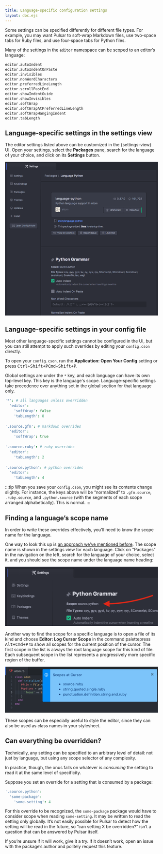 ```yaml
---
title: Language-specific configuration settings
layout: doc.ejs
---
```


Some settings can be specified differently for different file
types. For example, you may want Pulsar to soft-wrap Markdown files, use
two-space tabs for Ruby files, and use four-space tabs for Python files.

Many of the settings in the `editor` namespace can be scoped to an editor’s language:

```
editor.autoIndent
editor.autoIndentOnPaste
editor.invisibles
editor.nonWordCharacters
editor.preferredLineLength
editor.scrollPastEnd
editor.showIndentGuide
editor.showInvisibles
editor.softWrap
editor.softWrapAtPreferredLineLength
editor.softWrapHangingIndent
editor.tabLength
```

## Language-specific settings in the settings view

The editor settings listed above can be customized in the {settings-view} UI. Open your settings, select the **Packages** pane, search for the language of your choice, and click on its **Settings** button.

![Python-specific settings](/img/atom/python-settings.png "Python-specific settings")

## Language-specific settings in your config file

Most other language-specific settings cannot be configured in the UI, but you can still attempt to apply such overrides by editing your `config.cson` directly.

To open your `config.cson`, run the **Application: Open Your Config** setting or press <kbd class="platform-linux platform-win">Ctrl+Shift+P</kbd><kbd class="platform-mac">Cmd+Shift+P</kbd>.

Global settings are under the `*` key, and each language can have its own top-level key. This key is the language's scope. Language-specific settings take precedence over anything set in the global section for that language only.

```coffee
'*': # all languages unless overridden
  'editor':
    'softWrap': false
    'tabLength': 8

'.source.gfm': # markdown overrides
  'editor':
    'softWrap': true

'.source.ruby': # ruby overrides
  'editor':
    'tabLength': 2

'.source.python': # python overrides
  'editor':
    'tabLength': 4
```

:::tip
When you save your `config.cson`, you might see its contents change slightly. For instance, the keys above will be “normalized” to `.gfm.source`, `.ruby.source`, and `.python.source` (with the segments of each scope arranged alphabetically). This is normal.
:::

## Finding a language’s scope name

In order to write these overrides effectively, you'll need to know the scope name for the language.

One way to look this up is [an approach we’ve mentioned before](/customizing-pulsar/creating-your-own-snippets/#snippet-format). The scope name is shown in the settings view for each language. Click on "Packages" in the navigation on the left, search for the language of your choice, select it, and you should see the scope name under the language name heading:

![Finding a language grammar](/img/atom/python-grammar.png "Finding a grammar's scope name")

Another way to find the scope for a specific language is to open a file of its kind and <span class="platform-linux platform-win">choose **Editor: Log Cursor Scope** in the command palette</span><span class="platform-mac">press <kbd>Alt+Cmd+P</kbd></span> to show all scopes for the current position of the cursor. The first scope in the list is always the root language scope for this kind of file. Each subsequent scope in the list represents a progressively more specific region of the buffer.

![Finding a language grammar with cursor scope](/img/atom/cursor-scope.png "Finding a language grammar with cursor scope")

These scopes can be especially useful to style the editor, since they can also be used as class names in your stylesheet.

## Can everything be overridden?

Technically, any setting can be specified to an arbitrary level of detail: not just by language, but using any scope selector of any complexity.

In practice, though, the onus falls on whatever is _consuming_ the setting to read it at the same level of specificity.

Suppose you set an override for a setting that is consumed by a package:

```coffee
'.source.python':
  'some-package':
    'some-setting': 4
```

For this override to be recognized, the `some-package` package would have to consider scope when reading `some-setting`. It may be written to read the setting only globally. It’s not easily possible for Pulsar to detect how the setting will be read in the future, so “can setting X be overridden?” isn’t a question that can be answered by Pulsar itself.

If you’re unsure if it will work, give it a try. If it doesn’t work, open an issue with the package’s author and politely request this feature.
